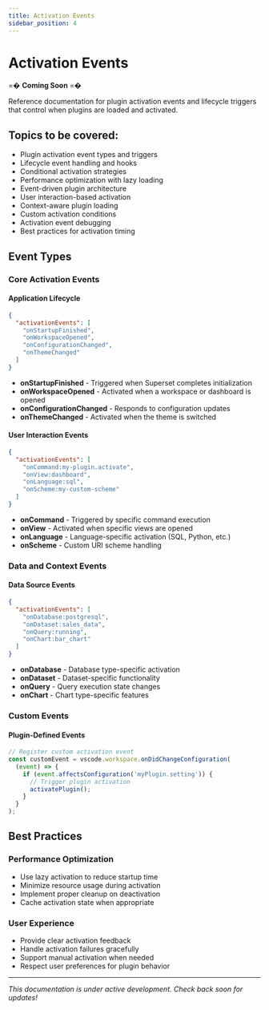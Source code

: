 ```yaml
---
title: Activation Events
sidebar_position: 4
---
```


<!--
Licensed to the Apache Software Foundation (ASF) under one
or more contributor license agreements.  See the NOTICE file
distributed with this work for additional information
regarding copyright ownership.  The ASF licenses this file
to you under the Apache License, Version 2.0 (the
"License"); you may not use this file except in compliance
with the License.  You may obtain a copy of the License at

  http://www.apache.org/licenses/LICENSE-2.0

Unless required by applicable law or agreed to in writing,
software distributed under the License is distributed on an
"AS IS" BASIS, WITHOUT WARRANTIES OR CONDITIONS OF ANY
KIND, either express or implied.  See the License for the
specific language governing permissions and limitations
under the License.
-->

# Activation Events

=� **Coming Soon** =�

Reference documentation for plugin activation events and lifecycle triggers that control when plugins are loaded and activated.

## Topics to be covered:

- Plugin activation event types and triggers
- Lifecycle event handling and hooks
- Conditional activation strategies
- Performance optimization with lazy loading
- Event-driven plugin architecture
- User interaction-based activation
- Context-aware plugin loading
- Custom activation conditions
- Activation event debugging
- Best practices for activation timing

## Event Types

### Core Activation Events

#### Application Lifecycle
```json
{
  "activationEvents": [
    "onStartupFinished",
    "onWorkspaceOpened",
    "onConfigurationChanged",
    "onThemeChanged"
  ]
}
```

- **onStartupFinished** - Triggered when Superset completes initialization
- **onWorkspaceOpened** - Activated when a workspace or dashboard is opened
- **onConfigurationChanged** - Responds to configuration updates
- **onThemeChanged** - Activated when the theme is switched

#### User Interaction Events
```json
{
  "activationEvents": [
    "onCommand:my-plugin.activate",
    "onView:dashboard",
    "onLanguage:sql",
    "onScheme:my-custom-scheme"
  ]
}
```

- **onCommand** - Triggered by specific command execution
- **onView** - Activated when specific views are opened
- **onLanguage** - Language-specific activation (SQL, Python, etc.)
- **onScheme** - Custom URI scheme handling

### Data and Context Events

#### Data Source Events
```json
{
  "activationEvents": [
    "onDatabase:postgresql",
    "onDataset:sales_data",
    "onQuery:running",
    "onChart:bar_chart"
  ]
}
```

- **onDatabase** - Database type-specific activation
- **onDataset** - Dataset-specific functionality
- **onQuery** - Query execution state changes
- **onChart** - Chart type-specific features

### Custom Events

#### Plugin-Defined Events
```typescript
// Register custom activation event
const customEvent = vscode.workspace.onDidChangeConfiguration(
  (event) => {
    if (event.affectsConfiguration('myPlugin.setting')) {
      // Trigger plugin activation
      activatePlugin();
    }
  }
);
```

## Best Practices

### Performance Optimization
- Use lazy activation to reduce startup time
- Minimize resource usage during activation
- Implement proper cleanup on deactivation
- Cache activation state when appropriate

### User Experience
- Provide clear activation feedback
- Handle activation failures gracefully
- Support manual activation when needed
- Respect user preferences for plugin behavior

---

*This documentation is under active development. Check back soon for updates!*
